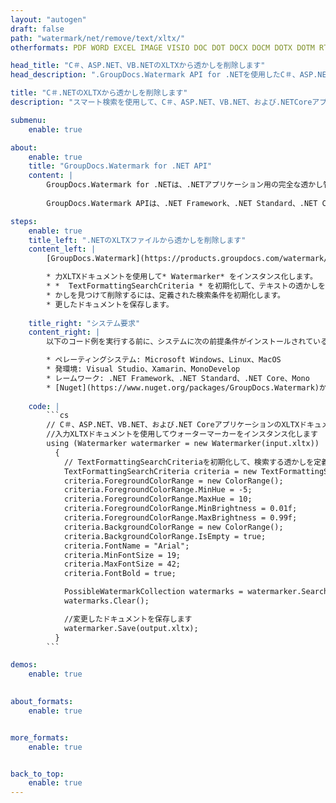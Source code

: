 ```yaml
---
layout: "autogen"
draft: false
path: "watermark/net/remove/text/xltx/"
otherformats: PDF WORD EXCEL IMAGE VISIO DOC DOT DOCX DOCM DOTX DOTM RTF TXT XLSX XLSM XLTM XLT XLS XLSB XLAM SXC PPTX PPTM PPSX PPSM POTM POT POTX PPT PPS ODT BMP GIF JPEG JP2 PNG TIFF WEBP VSD VDX VSDX VSTX VSX VSSX VSDM VSSM VSTM VTX VDW VSS VST

head_title: "C＃、ASP.NET、VB.NETのXLTXから透かしを削除します"
head_description: ".GroupDocs.Watermark API for .NETを使用したC＃、ASP.NET、VB.NET、および.NET Coreアプリケーション内のスマート検索を使用して、XLTXドキュメントから透かしを検索して削除するNETライブラリ."

title: "C＃.NETのXLTXから透かしを削除します"
description: "スマート検索を使用して、C＃、ASP.NET、VB.NET、および.NETCoreアプリケーション内からテキスト形式のXLTXドキュメントから透かしを見つけて削除します。特定のフォント名、色、サイズ、およびその他の一致するプロパティに基づいて透かしを検索および削除するための検索基準を定義します."

submenu:
    enable: true

about:
    enable: true
    title: "GroupDocs.Watermark for .NET API"
    content: |
        GroupDocs.Watermark for .NETは、.NETアプリケーション用の完全な透かし管理ソリューションです。開発者は、次のような透かし操作操作をすばやく実行できます。すべての一般的なファイル形式のドキュメント内から、さまざまな種類の透かしを追加、編集、検索、および削除します。 PDF、Microsoft Word、Excel、PowerPoint、Visio、Eメール、画像形式など、さまざまなドキュメントのテキストと画像の透かしの操作をサポートしています。
        
        GroupDocs.Watermark APIは、.NET Framework、.NET Standard、.NET Core、Mono、Xamarinを含むすべての主要なオペレーティングシステムとプラットフォームで十分にサポートされています。

steps:
    enable: true
    title_left: ".NETのXLTXファイルから透かしを削除します"
    content_left: |
        [GroupDocs.Watermark](https://products.groupdocs.com/watermark/net/)を使用すると、.NET開発者は、いくつかの簡単な手順を実装することで、アプリケーションからテキスト形式の透かしを簡単に検索して削除できます。

        * 力XLTXドキュメントを使用して* Watermarker* をインスタンス化します。
        * *  TextFormattingSearchCriteria * を初期化して、テキストの透かしを検索します。
        * かしを見つけて削除するには、定義された検索条件を初期化します。
        * 更したドキュメントを保存します。
        
    title_right: "システム要求"
    content_right: |
        以下のコード例を実行する前に、システムに次の前提条件がインストールされていることを確認してください。

        * ペレーティングシステム: Microsoft Windows、Linux、MacOS
        * 発環境: Visual Studio、Xamarin、MonoDevelop
        * レームワーク: .NET Framework、.NET Standard、.NET Core、Mono
        * [Nuget](https://www.nuget.org/packages/GroupDocs.Watermark)から最新バージョンのGroupDocs.Watermarkfor.NETをダウンロードします。
        
    code: |
        ```cs
        // C＃、ASP.NET、VB.NET、および.NET CoreアプリケーションのXLTXドキュメントから、テキスト形式の透かしを検索して削除します
        //入力XLTXドキュメントを使用してウォーターマーカーをインスタンス化します
        using (Watermarker watermarker = new Watermarker(input.xltx))
          {
            // TextFormattingSearchCriteriaを初期化して、検索する透かしを定義します
            TextFormattingSearchCriteria criteria = new TextFormattingSearchCriteria();
            criteria.ForegroundColorRange = new ColorRange();
            criteria.ForegroundColorRange.MinHue = -5;
            criteria.ForegroundColorRange.MaxHue = 10;
            criteria.ForegroundColorRange.MinBrightness = 0.01f;
            criteria.ForegroundColorRange.MaxBrightness = 0.99f;
            criteria.BackgroundColorRange = new ColorRange();
            criteria.BackgroundColorRange.IsEmpty = true;
            criteria.FontName = "Arial";
            criteria.MinFontSize = 19;
            criteria.MaxFontSize = 42;
            criteria.FontBold = true;

            PossibleWatermarkCollection watermarks = watermarker.Search(criteria);
            watermarks.Clear();

            //変更したドキュメントを保存します
            watermarker.Save(output.xltx);
          }
        ```        

demos:
    enable: true
        

about_formats:
    enable: true


more_formats:
    enable: true


back_to_top:
    enable: true
---
```

